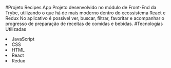 #Projeto Recipes App
Projeto desenvolvido no módulo de Front-End da Trybe, utilizando o que há de mais moderno dentro do ecossistema React e Redux
No aplicativo é possível ver, buscar, filtrar, favoritar e acompanhar o progresso de preparação de receitas de comidas e bebidas.
#Tecnologias Utilizadas
<li>JavaScript</li>
<li>CSS</li>
<li>HTML</li>
<li>React</li>
<li>Redux</li>
